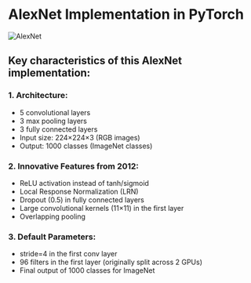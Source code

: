 # AlexNet Implementation in PyTorch

![AlexNet ](alexnet.png)

## Key characteristics of this AlexNet implementation:

### 1. **Architecture**:
- 5 convolutional layers
- 3 max pooling layers
- 3 fully connected layers
- Input size: 224×224×3 (RGB images)
- Output: 1000 classes (ImageNet classes)

### 2. **Innovative Features from 2012**:
- ReLU activation instead of tanh/sigmoid
- Local Response Normalization (LRN)
- Dropout (0.5) in fully connected layers
- Large convolutional kernels (11×11) in the first layer
- Overlapping pooling

### 3. **Default Parameters**:
- stride=4 in the first conv layer
- 96 filters in the first layer (originally split across 2 GPUs)
- Final output of 1000 classes for ImageNet
